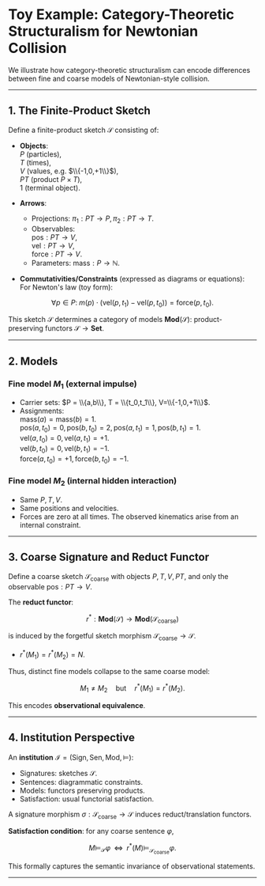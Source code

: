 # Toy Example: Category-Theoretic Structuralism for Newtonian Collision

We illustrate how category-theoretic structuralism can encode differences between fine and coarse models of Newtonian-style collision.

---

## 1. The Finite-Product Sketch

Define a finite-product sketch $\mathcal{S}$ consisting of:

- **Objects**:  
  $P$ (particles),  
  $T$ (times),  
  $V$ (values, e.g. $\\{-1,0,+1\\}$),  
  $PT$ (product $P \times T$),  
  $1$ (terminal object).

- **Arrows**:  
  - Projections: $\pi_1: PT \to P, \pi_2: PT \to T$.  
  - Observables:  
    $\mathrm{pos}: PT \to V$,  
    $\mathrm{vel}: PT \to V$,  
    $\mathrm{force}: PT \to V$.  
  - Parameters: $\mathrm{mass}: P \to \mathbb{N}$.

- **Commutativities/Constraints** (expressed as diagrams or equations):  
  For Newton's law (toy form):  
  
$$\forall p \in P:\; m(p)\cdot(\mathrm{vel}(p,t_1)-\mathrm{vel}(p,t_0)) = \mathrm{force}(p,t_0).$$

This sketch $\mathcal{S}$ determines a category of models $\mathbf{Mod}(\mathcal{S})$: product-preserving functors $\mathcal{S} \to \mathbf{Set}$.

---

## 2. Models

### Fine model $M_1$ (external impulse)

- Carrier sets: $P = \\{a,b\\}, T = \\{t_0,t_1\\}, V=\\{-1,0,+1\\}$.
- Assignments:  
  $\mathrm{mass}(a)=\mathrm{mass}(b)=1$.  
  $\mathrm{pos}(a,t_0)=0, \mathrm{pos}(b,t_0)=2, \mathrm{pos}(a,t_1)=1, \mathrm{pos}(b,t_1)=1$.  
  $\mathrm{vel}(a,t_0)=0, \mathrm{vel}(a,t_1)=+1$.  
  $\mathrm{vel}(b,t_0)=0, \mathrm{vel}(b,t_1)=-1$.  
  $\mathrm{force}(a,t_0)=+1, \mathrm{force}(b,t_0)=-1$.

### Fine model $M_2$ (internal hidden interaction)

- Same $P,T,V$.  
- Same positions and velocities.  
- Forces are zero at all times. The observed kinematics arise from an internal constraint.

---

## 3. Coarse Signature and Reduct Functor

Define a coarse sketch $\mathcal{S}_{\text{coarse}}$ with objects $P,T,V,PT$, and only the observable $\mathrm{pos}: PT \to V$.

The **reduct functor**:

$$r^*: \mathbf{Mod}(\mathcal{S}) \to \mathbf{Mod}(\mathcal{S}_{\text{coarse}})$$

is induced by the forgetful sketch morphism $\mathcal{S}_{\text{coarse}} \to \mathcal{S}$.

- $r^*(M_1) = r^*(M_2) = N$.

Thus, distinct fine models collapse to the same coarse model:  

$$M_1 \neq M_2 \quad \text{but} \quad r^*(M_1) = r^*(M_2).$$

This encodes **observational equivalence**.

---

## 4. Institution Perspective

An **institution** $\mathcal{I} = (\text{Sign}, \text{Sen}, \text{Mod}, \models)$:  

- Signatures: sketches $\mathcal{S}$.  
- Sentences: diagrammatic constraints.  
- Models: functors preserving products.  
- Satisfaction: usual functorial satisfaction.  

A signature morphism $\sigma: \mathcal{S}_{\text{coarse}} \to \mathcal{S}$ induces reduct/translation functors.  

**Satisfaction condition**: for any coarse sentence $\varphi$,

$$M \models_\mathcal{S} \varphi \;\; \iff \;\; r^*(M) \models_{\mathcal{S}_{\text{coarse}}} \varphi.$$

This formally captures the semantic invariance of observational statements.

---
